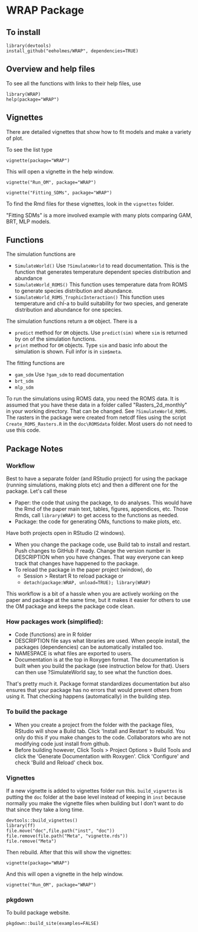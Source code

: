 # WRAP Package

## To install
```
library(devtools)
install_github("eeholmes/WRAP", dependencies=TRUE)
```

## Overview and help files

To see all the functions with links to their help files, use

```
library(WRAP)
help(package="WRAP")
```

## Vignettes

There are detailed vignettes that show how to fit models and make a variety of plot.

To see the list type
```
vignette(package="WRAP")
```

This will open a vignette in the help window.

```
vignette("Run_OM", package="WRAP")

vignette("Fitting_SDMs", package="WRAP")
```

To find the Rmd files for these vignettes, look in the `vignettes` folder.

"Fitting SDMs" is a more involved example with many plots comparing GAM, BRT, MLP models. 

## Functions

The simulation functions are

* `SimulateWorld()` Use `?SimulateWorld` to read documentation. This is the function that generates temperature dependent species distribution and abundance
* `SimulateWorld_ROMS()`  This function uses temperature data from ROMS to generate species distribution and abundance.
* `SimulateWorld_ROMS_TrophicInteraction()` This function uses temperature and chl-a to build suitability for two species, and generate distribution and abundance for one species. 

The simulation functions return a `OM` object. There is a

* `predict` method for `OM` objects. Use `predict(sim)` where `sim` is returned by on of the simulation functions.
* `print` method for `OM` objects. Type `sim` and basic info about the simulation is shown. Full infor is in `sim$meta`.

The fitting functions are

* `gam_sdm` Use `?gam_sdm` to read documentation
* `brt_sdm`
* `mlp_sdm`


To run the simulations using ROMS data, you need the ROMS data. It is assumed that you have these data in a folder called "Rasters_2d_monthly" in your working directory. That can be changed. See `?SimulateWorld_ROMS`.  The rasters in the package were created from netcdf files using the script `Create_ROMS_Rasters.R` in the `doc\ROMSdata` folder. Most users do not need to use this code. 

## Package Notes

### Workflow

Best to have a separate folder (and RStudio project) for using the package (running simulations, making plots etc) and then a different one for the package. Let's call these
* Paper: the code that using the package, to do analyses. This would have the Rmd of the paper main text, tables, figures, appendices, etc. Those Rmds, call `library(WRAP)` to get access to the functions as needed.
* Package: the code for generating OMs, functions to make plots, etc.

Have both projects open in RStudio (2 windows).

* When you change the package code, use Build tab to install and restart. Push changes to GitHub if ready. Change the version number in DESCRIPTION when you have changes. That way everyone can keep track that changes have happened to the package.
* To reload the package in the paper project (window), do 
  * Session > Restart R to reload package or
  * `detach(package:WRAP, unload=TRUE); library(WRAP)`
  
This workflow is a bit of a hassle when you are actively working on the paper and package at the same time, but it makes it easier for others to use the OM package and keeps the package code clean.

### How packages work (simplified):

* Code (functions) are in R folder
* DESCRIPTION file says what libraries are used. When people install, the packages (dependencies) can be automatically installed too.
* NAMESPACE is what files are exported to users.
* Documentation is at the top in Roxygen format. The documentation is built when you build the package (see instruction below for that). Users can then use ?SimulateWorld say, to see what the function does.

That's pretty much it.  Package format standardizes documentation but also ensures that your package has no errors that would prevent others from using it. That checking happens (automatically) in the building step.

### To build the package

* When you create a project from the folder with the package files, RStudio will show a Build tab. Click 'Install and Restart' to rebuild. You only do this if you make changes to the code. Collaborators who are not modifying code just install from github.
* Before building however, Click Tools > Project Options > Build Tools and click the 'Generate Documentation with Roxygen'. Click 'Configure' and check 'Build and Reload' check box.

### Vignettes

If a new vignette is added to vignettes folder run this. `build_vignettes` is putting the `doc` folder at the base level instead of keeping in `inst` because normally you make the vignette files when building but I don't want to do that since they take a long time.

```
devtools::build_vignettes()
library(ff)
file.move("doc",file.path("inst", "doc"))
file.remove(file.path("Meta", "vignette.rds"))
file.remove("Meta")
```

Then rebuild.  After that this will show the vignettes:

```
vignette(package="WRAP")
```

And this will open a vignette in the help window.

```
vignette("Run_OM", package="WRAP")
```

### pkgdown

To build package website.

```
pkgdown::build_site(examples=FALSE)
```

